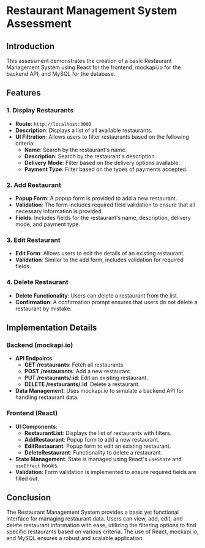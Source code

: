 # Restaurant Management System Assessment

## Introduction

This assessment demonstrates the creation of a basic Restaurant Management System using React for the frontend, mockapi.io for the backend API, and MySQL for the database.

## Features

### 1. Display Restaurants

- **Route**: `http://localhost:3000`
- **Description**: Displays a list of all available restaurants.
- **UI Filtration**: Allows users to filter restaurants based on the following criteria:
  - **Name**: Search by the restaurant's name.
  - **Description**: Search by the restaurant's description.
  - **Delivery Mode**: Filter based on the delivery options available.
  - **Payment Type**: Filter based on the types of payments accepted.

### 2. Add Restaurant

- **Popup Form**: A popup form is provided to add a new restaurant.
- **Validation**: The form includes required field validation to ensure that all necessary information is provided.
- **Fields**: Includes fields for the restaurant's name, description, delivery mode, and payment type.

### 3. Edit Restaurant

- **Edit Form**: Allows users to edit the details of an existing restaurant.
- **Validation**: Similar to the add form, includes validation for required fields.

### 4. Delete Restaurant

- **Delete Functionality**: Users can delete a restaurant from the list.
- **Confirmation**: A confirmation prompt ensures that users do not delete a restaurant by mistake.

## Implementation Details

### Backend (mockapi.io)

- **API Endpoints**: 
  - **GET /restaurants**: Fetch all restaurants.
  - **POST /restaurants**: Add a new restaurant.
  - **PUT /restaurants/:id**: Edit an existing restaurant.
  - **DELETE /restaurants/:id**: Delete a restaurant.
- **Data Management**: Uses mockapi.io to simulate a backend API for handling restaurant data.

### Frontend (React)

- **UI Components**:
  - **RestaurantList**: Displays the list of restaurants with filters.
  - **AddRestaurant**: Popup form to add a new restaurant.
  - **EditRestaurant**: Popup form to edit an existing restaurant.
  - **DeleteRestaurant**: Functionality to delete a restaurant.
- **State Management**: State is managed using React's `useState` and `useEffect` hooks.
- **Validation**: Form validation is implemented to ensure required fields are filled out.

## Conclusion

The Restaurant Management System provides a basic yet functional interface for managing restaurant data. Users can view, add, edit, and delete restaurant information with ease, utilizing the filtering options to find specific restaurants based on various criteria. The use of React, mockapi.io, and MySQL ensures a robust and scalable application.

